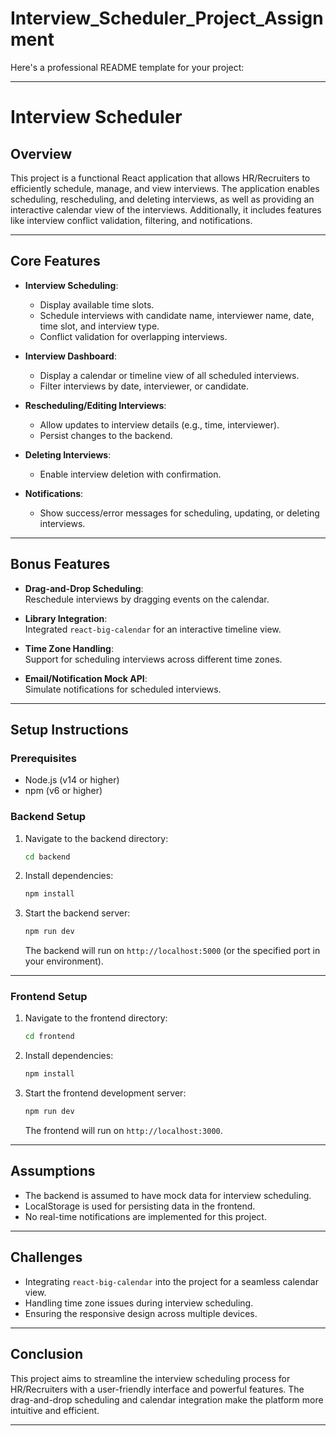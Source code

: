 # Interview_Scheduler_Project_Assignment

Here's a professional README template for your project:

---

# Interview Scheduler

## Overview

This project is a functional React application that allows HR/Recruiters to efficiently schedule, manage, and view interviews. The application enables scheduling, rescheduling, and deleting interviews, as well as providing an interactive calendar view of the interviews. Additionally, it includes features like interview conflict validation, filtering, and notifications.

---

## Core Features

- **Interview Scheduling**:  
  - Display available time slots.  
  - Schedule interviews with candidate name, interviewer name, date, time slot, and interview type.  
  - Conflict validation for overlapping interviews.

- **Interview Dashboard**:  
  - Display a calendar or timeline view of all scheduled interviews.  
  - Filter interviews by date, interviewer, or candidate.

- **Rescheduling/Editing Interviews**:  
  - Allow updates to interview details (e.g., time, interviewer).  
  - Persist changes to the backend.

- **Deleting Interviews**:  
  - Enable interview deletion with confirmation.

- **Notifications**:  
  - Show success/error messages for scheduling, updating, or deleting interviews.

---

## Bonus Features

- **Drag-and-Drop Scheduling**:  
  Reschedule interviews by dragging events on the calendar.

- **Library Integration**:  
  Integrated `react-big-calendar` for an interactive timeline view.

- **Time Zone Handling**:  
  Support for scheduling interviews across different time zones.

- **Email/Notification Mock API**:  
  Simulate notifications for scheduled interviews.

---

## Setup Instructions

### Prerequisites

- Node.js (v14 or higher)
- npm (v6 or higher)

### Backend Setup

1. Navigate to the backend directory:

    ```bash
    cd backend
    ```

2. Install dependencies:

    ```bash
    npm install
    ```

3. Start the backend server:

    ```bash
    npm run dev
    ```

   The backend will run on `http://localhost:5000` (or the specified port in your environment).

---

### Frontend Setup

1. Navigate to the frontend directory:

    ```bash
    cd frontend
    ```

2. Install dependencies:

    ```bash
    npm install
    ```

3. Start the frontend development server:

    ```bash
    npm run dev
    ```

   The frontend will run on `http://localhost:3000`.

---

## Assumptions

- The backend is assumed to have mock data for interview scheduling.
- LocalStorage is used for persisting data in the frontend.
- No real-time notifications are implemented for this project.

---

## Challenges

- Integrating `react-big-calendar` into the project for a seamless calendar view.
- Handling time zone issues during interview scheduling.
- Ensuring the responsive design across multiple devices.

---

## Conclusion

This project aims to streamline the interview scheduling process for HR/Recruiters with a user-friendly interface and powerful features. The drag-and-drop scheduling and calendar integration make the platform more intuitive and efficient.

---

